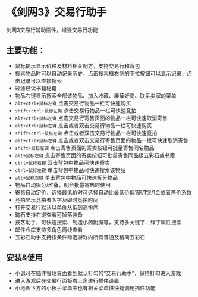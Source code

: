 ﻿《剑网3》交易行助手
========

剑网3交易行辅助插件，增强交易行功能


主要功能：
---------

  * 鼠标提示显示价格及材料相关配方，支持交易行和背包
  * 搜索物品时可以自动记录历史，点击搜索框右侧的下拉按钮可以显示记录，点击记录可以直接搜索
  * 过滤已读书籍秘籍
  * 物品右键显示搜索全部该物品、加入收藏、屏蔽奸商、联系卖家的菜单
  * `alt+ctrl+鼠标左键` 点击交易行物品一栏可快速购买
  * `shift+ctrl+鼠标左键` 点击交易行物品一栏可快速竞拍
  * `alt+ctrl+鼠标左键` 点击交易行寄售页面的物品一栏可快速取消寄售
  * `alt+ctrl+鼠标左键` 点击或者双击交易行物品一栏可快速购买
  * `shift+ctrl+鼠标左键` 点击或者双击交易行物品一栏可快速竞拍
  * `alt+ctrl+鼠标左键` 点击或者双击交易行寄售页面的物品一栏可快速取消寄售
  * `shift+鼠标左键` 点击寄售页面的寄卖按钮可批量寄售同名物品
  * `alt+鼠标左键` 点击寄售页面的寄卖按钮可批量寄售同品级五彩石或书籍
  * `ctrl+鼠标右键` 双击背包中物品可快速寄卖
  * `ctrl+鼠标左键` 单击背包中物品可快速搜索该物品
  * `alt+鼠标左键` 单击背包中物品可快速拆分物品
  * 物品自动拆分/堆叠，配合批量寄售时使用
  * 寄售自动定价，选择最低价时可选择自动比最低价低1铜/1银/1金或者差价系数
  * 竞拍显示竞拍者名字及即时竞拍时间
  * 打开交易行默认以单价从低到高排序
  * 瑰石支持右键查看可掉落装备
  * 技艺助手，可快速搜索、制造小药附魔等，支持多关键字、绿字属性搜索
  * 邮件仓库支持多角色离线查看
  * 五彩石助手支持按条件筛选游戏内所有普通及精简五彩石

安装&使用
----------

  * 小退可在插件管理界面看到默认打勾的“交易行助手”，保持打勾进入游戏
  * 进入游戏后在交易行面板右上角进行插件设置
  * 小地图下方的小板手菜单中也有相关菜单供快捷调用插件功能
